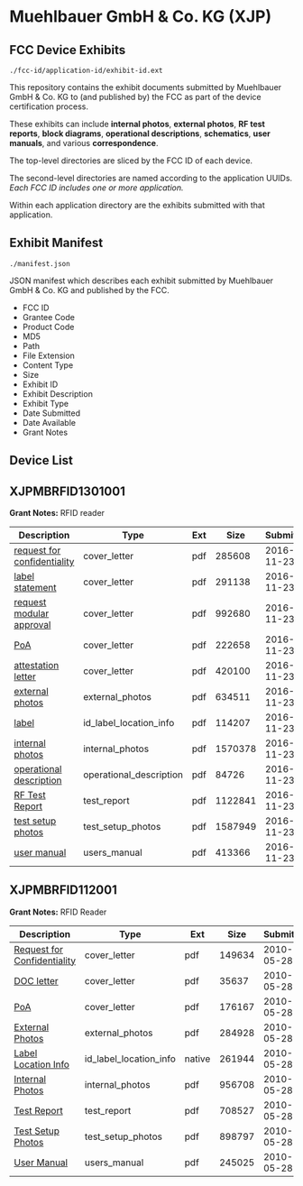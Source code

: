 # Muehlbauer GmbH & Co. KG (XJP)
## FCC Device Exhibits

```
./fcc-id/application-id/exhibit-id.ext
```

This repository contains the exhibit documents submitted by Muehlbauer GmbH & Co. KG to (and published by) the FCC as part of the device certification process.

These exhibits can include **internal photos**, **external photos**, **RF test reports**, **block diagrams**, **operational descriptions**, **schematics**, **user manuals**, and various **correspondence**.

The top-level directories are sliced by the FCC ID of each device.

The second-level directories are named according to the application UUIDs. *Each FCC ID includes one or more application.*

Within each application directory are the exhibits submitted with that application. 

## Exhibit Manifest

```
./manifest.json
```

JSON manifest which describes each exhibit submitted by Muehlbauer GmbH & Co. KG and published by the FCC.

- FCC ID
- Grantee Code
- Product Code
- MD5
- Path
- File Extension
- Content Type
- Size
- Exhibit ID
- Exhibit Description
- Exhibit Type
- Date Submitted
- Date Available
- Grant Notes

## Device List
## XJPMBRFID1301001
**Grant Notes:** RFID reader

| Description | Type | Ext | Size | Submitted | Available |
| ----------- | ---- | --- | ---- | --------- | --------- |
| [request for confidentiality](XJPMBRFID1301001/f6a5671fe0d536acca5f1d932aadab19/3204847.pdf) | cover_letter | pdf | 285608 | 2016-11-23 | 2016-11-23 |
| [label statement](XJPMBRFID1301001/f6a5671fe0d536acca5f1d932aadab19/3204848.pdf) | cover_letter | pdf | 291138 | 2016-11-23 | 2016-11-23 |
| [request modular approval](XJPMBRFID1301001/f6a5671fe0d536acca5f1d932aadab19/3204849.pdf) | cover_letter | pdf | 992680 | 2016-11-23 | 2016-11-23 |
| [PoA](XJPMBRFID1301001/f6a5671fe0d536acca5f1d932aadab19/3204850.pdf) | cover_letter | pdf | 222658 | 2016-11-23 | 2016-11-23 |
| [attestation letter](XJPMBRFID1301001/f6a5671fe0d536acca5f1d932aadab19/3204852.pdf) | cover_letter | pdf | 420100 | 2016-11-23 | 2016-11-23 |
| [external photos](XJPMBRFID1301001/f6a5671fe0d536acca5f1d932aadab19/3204853.pdf) | external_photos | pdf | 634511 | 2016-11-23 | 2016-11-23 |
| [label](XJPMBRFID1301001/f6a5671fe0d536acca5f1d932aadab19/3204857.pdf) | id_label_location_info | pdf | 114207 | 2016-11-23 | 2016-11-23 |
| [internal photos](XJPMBRFID1301001/f6a5671fe0d536acca5f1d932aadab19/3204854.pdf) | internal_photos | pdf | 1570378 | 2016-11-23 | 2016-11-23 |
| [operational description](XJPMBRFID1301001/f6a5671fe0d536acca5f1d932aadab19/3204855.pdf) | operational_description | pdf | 84726 | 2016-11-23 | 2016-11-23 |
| [RF Test Report](XJPMBRFID1301001/f6a5671fe0d536acca5f1d932aadab19/3204851.pdf) | test_report | pdf | 1122841 | 2016-11-23 | 2016-11-23 |
| [test setup photos](XJPMBRFID1301001/f6a5671fe0d536acca5f1d932aadab19/3204858.pdf) | test_setup_photos | pdf | 1587949 | 2016-11-23 | 2016-11-23 |
| [user manual](XJPMBRFID1301001/f6a5671fe0d536acca5f1d932aadab19/3204856.pdf) | users_manual | pdf | 413366 | 2016-11-23 | 2016-11-23 |
## XJPMBRFID112001
**Grant Notes:** RFID Reader

| Description | Type | Ext | Size | Submitted | Available |
| ----------- | ---- | --- | ---- | --------- | --------- |
| [Request for Confidentiality](XJPMBRFID112001/40bd610825be1e7be5ede3ba2a146ca3/1287903.pdf) | cover_letter | pdf | 149634 | 2010-05-28 | 2010-05-28 |
| [DOC letter](XJPMBRFID112001/40bd610825be1e7be5ede3ba2a146ca3/1287904.pdf) | cover_letter | pdf | 35637 | 2010-05-28 | 2010-05-28 |
| [PoA](XJPMBRFID112001/40bd610825be1e7be5ede3ba2a146ca3/1287909.pdf) | cover_letter | pdf | 176167 | 2010-05-28 | 2010-05-28 |
| [External Photos](XJPMBRFID112001/40bd610825be1e7be5ede3ba2a146ca3/1287905.pdf) | external_photos | pdf | 284928 | 2010-05-28 | 2010-05-28 |
| [Label Location Info](XJPMBRFID112001/40bd610825be1e7be5ede3ba2a146ca3/1287906.native) | id_label_location_info | native | 261944 | 2010-05-28 | 2010-05-28 |
| [Internal Photos](XJPMBRFID112001/40bd610825be1e7be5ede3ba2a146ca3/1287907.pdf) | internal_photos | pdf | 956708 | 2010-05-28 | 2010-05-28 |
| [Test Report](XJPMBRFID112001/40bd610825be1e7be5ede3ba2a146ca3/1287902.pdf) | test_report | pdf | 708527 | 2010-05-28 | 2010-05-28 |
| [Test Setup Photos](XJPMBRFID112001/40bd610825be1e7be5ede3ba2a146ca3/1287910.pdf) | test_setup_photos | pdf | 898797 | 2010-05-28 | 2010-05-28 |
| [User Manual](XJPMBRFID112001/40bd610825be1e7be5ede3ba2a146ca3/1287908.pdf) | users_manual | pdf | 245025 | 2010-05-28 | 2010-05-28 |
